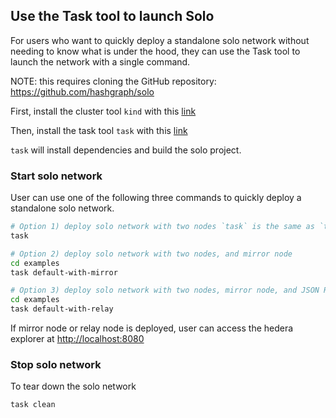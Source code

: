 ## Use the Task tool to launch Solo

For users who want to quickly deploy a standalone solo network without needing to know what is under the hood,
they can use the Task tool to launch the network with a single command.

NOTE: this requires cloning the GitHub repository: <https://github.com/hashgraph/solo>

First, install the cluster tool `kind` with this [link](https://kind.sigs.k8s.io/docs/user/quick-start#installation)

Then, install the task tool `task` with this [link](https://taskfile.dev/installation/)

`task` will install dependencies and build the solo project.

### Start solo network

User can use one of the following three commands to quickly deploy a standalone solo network.

```bash
# Option 1) deploy solo network with two nodes `task` is the same as `task default`
task

# Option 2) deploy solo network with two nodes, and mirror node
cd examples
task default-with-mirror

# Option 3) deploy solo network with two nodes, mirror node, and JSON RPC relay
cd examples
task default-with-relay
```

If mirror node or relay node is deployed, user can access the hedera explorer at <http://localhost:8080>

### Stop solo network

To tear down the solo network

```bash
task clean
```
